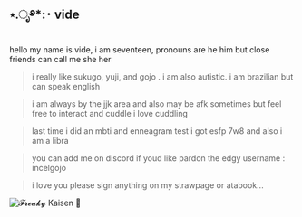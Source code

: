 ## ⋆.ೃ࿔*:･  vide  


hello my name is vide, i am seventeen, pronouns are he him but close friends can call me she her

> i really like sukugo, yuji, and gojo . i am also autistic. i am brazilian but can speak english

> i am always by the jjk area and also may be afk sometimes but feel free to interact and cuddle i love cuddling

> last time i did an mbti and enneagram test i got esfp 7w8 and also i am a libra 

> you can add me on discord if youd like pardon the edgy username  :  incelgojo

> i love you please sign anything on my strawpage or atabook...
> 
![𝓕𝓻𝓮𝓪𝓴𝔂 Kaisen 👅](https://github.com/user-attachments/assets/e357bf8b-0d8b-4617-ac5b-83afe5aa394f)
